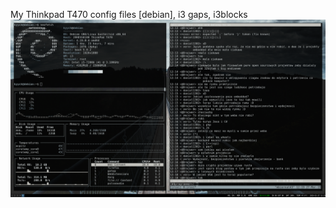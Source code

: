 My Thinkpad T470 config files
[debian], i3 gaps, i3blocks
![alt text](https://raw.githubusercontent.com/kyych/configT470/master/img.png)
